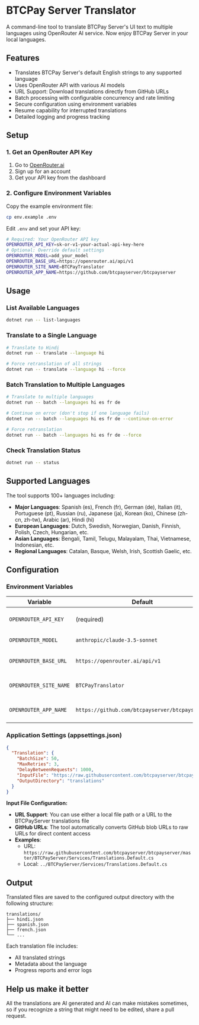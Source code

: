 # BTCPay Server Translator

A command-line tool to translate BTCPay Server's UI text to multiple languages using OpenRouter AI service. Now enjoy BTCPay Server in your local languages. 

## Features

- Translates BTCPay Server's default English strings to any supported language
- Uses OpenRouter API with various AI models
- URL Support: Download translations directly from GitHub URLs
- Batch processing with configurable concurrency and rate limiting
- Secure configuration using environment variables
- Resume capability for interrupted translations
- Detailed logging and progress tracking

## Setup

### 1. Get an OpenRouter API Key

1. Go to [OpenRouter.ai](https://openrouter.ai/)
2. Sign up for an account
3. Get your API key from the dashboard

### 2. Configure Environment Variables

Copy the example environment file:

```bash
cp env.example .env
```

Edit `.env` and set your API key:

```bash
# Required: Your OpenRouter API key
OPENROUTER_API_KEY=sk-or-v1-your-actual-api-key-here
# Optional: Override default settings
OPENROUTER_MODEL=add_your_model
OPENROUTER_BASE_URL=https://openrouter.ai/api/v1
OPENROUTER_SITE_NAME=BTCPayTranslator
OPENROUTER_APP_NAME=https://github.com/btcpayserver/btcpayserver
```

## Usage

### List Available Languages
```bash
dotnet run -- list-languages
```

### Translate to a Single Language
```bash
# Translate to Hindi
dotnet run -- translate --language hi

# Force retranslation of all strings
dotnet run -- translate --language hi --force
```

### Batch Translation to Multiple Languages
```bash
# Translate to multiple languages
dotnet run -- batch --languages hi es fr de

# Continue on error (don't stop if one language fails)
dotnet run -- batch --languages hi es fr de --continue-on-error

# Force retranslation
dotnet run -- batch --languages hi es fr de --force
```

### Check Translation Status
```bash
dotnet run -- status
```

## Supported Languages

The tool supports 100+ languages including:

- **Major Languages**: Spanish (es), French (fr), German (de), Italian (it), Portuguese (pt), Russian (ru), Japanese (ja), Korean (ko), Chinese (zh-cn, zh-tw), Arabic (ar), Hindi (hi)
- **European Languages**: Dutch, Swedish, Norwegian, Danish, Finnish, Polish, Czech, Hungarian, etc.
- **Asian Languages**: Bengali, Tamil, Telugu, Malayalam, Thai, Vietnamese, Indonesian, etc.
- **Regional Languages**: Catalan, Basque, Welsh, Irish, Scottish Gaelic, etc.

## Configuration

### Environment Variables

| Variable | Default | Description |
|----------|---------|-------------|
| `OPENROUTER_API_KEY` | (required) | Your OpenRouter API key |
| `OPENROUTER_MODEL` | `anthropic/claude-3.5-sonnet` | AI model to use | best models recommended are claude 4 or gpt 5
| `OPENROUTER_BASE_URL` | `https://openrouter.ai/api/v1` | OpenRouter API base URL |
| `OPENROUTER_SITE_NAME` | `BTCPayTranslator` | Site name for analytics |
| `OPENROUTER_APP_NAME` | `https://github.com/btcpayserver/btcpayserver` | App name for analytics |

### Application Settings (appsettings.json)

```json
{
  "Translation": {
    "BatchSize": 50,
    "MaxRetries": 3,
    "DelayBetweenRequests": 1000,
    "InputFile": "https://raw.githubusercontent.com/btcpayserver/btcpayserver/master/BTCPayServer/Services/Translations.Default.cs",
    "OutputDirectory": "translations"
  }
}
```

**Input File Configuration:**
- **URL Support**: You can use either a local file path or a URL to the BTCPayServer translations file
- **GitHub URLs**: The tool automatically converts GitHub blob URLs to raw URLs for direct content access
- **Examples**:
  - URL: `https://raw.githubusercontent.com/btcpayserver/btcpayserver/master/BTCPayServer/Services/Translations.Default.cs`
  - Local: `../BTCPayServer/Services/Translations.Default.cs`

## Output

Translated files are saved to the configured output directory with the following structure:
```
translations/
├── hindi.json
├── spanish.json
├── french.json
└── ...
```

Each translation file includes:
- All translated strings
- Metadata about the language
- Progress reports and error logs

## Help us make it better

All the translations are AI generated and AI can make mistakes sometimes, so if you recognize a string that might need to be edited, share a pull request. 


